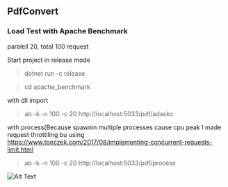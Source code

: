 ## PdfConvert
### Load Test with Apache Benchmark
paralell 20, total 100 request

Start project in release mode
> dotnet run -c release

> cd apache_benchmark

with dll import
> ab -k -n 100 -c 20 http://localhost:5033/pdf/adasko

with process(Because spawnin multiple processes cause cpu peak I made request throttlling bu using
https://www.tpeczek.com/2017/08/implementing-concurrent-requests-limit.html

> ab -k -n 100 -c 20 http://localhost:5033/pdf/process

![Alt Text](loadtest.gif)
